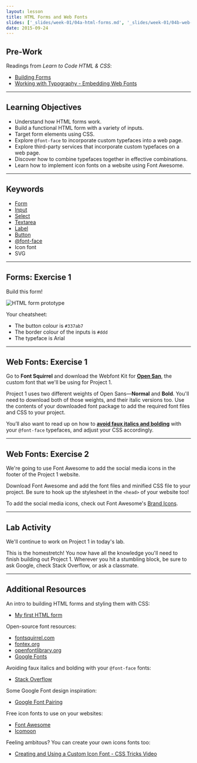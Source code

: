 ```yaml
---
layout: lesson
title: HTML Forms and Web Fonts
slides: ['_slides/week-01/04a-html-forms.md', '_slides/week-01/04b-web-fonts.md']
date: 2015-09-24
---
```


## Pre-Work

Readings from *Learn to Code HTML & CSS*:

- [Building Forms](http://learn.shayhowe.com/html-css/building-forms/)
- [Working with Typography - Embedding Web Fonts](http://learn.shayhowe.com/html-css/working-with-typography/#embedding-web-fonts)

---

## Learning Objectives

- Understand how HTML forms work.
- Build a functional HTML form with a variety of inputs.
- Target form elements using CSS.
- Explore `@font-face` to incorporate custom typefaces into a web page.
- Explore third-party services that incorporate custom typefaces on a web page.
- Discover how to combine typefaces together in effective combinations.
- Learn how to implement icon fonts on a website using Font Awesome.

---

## Keywords

- [Form](https://developer.mozilla.org/en-US/docs/Web/HTML/Element/form)
- [Input](https://developer.mozilla.org/en-US/docs/Web/HTML/Element/input)
- [Select](https://developer.mozilla.org/en-US/docs/Web/HTML/Element/select)
- [Textarea](https://developer.mozilla.org/en-US/docs/Web/HTML/Element/textarea)
- [Label](https://developer.mozilla.org/en-US/docs/Web/HTML/Element/label)
- [Button](https://developer.mozilla.org/en-US/docs/Web/HTML/Element/button)
- [@font-face](https://developer.mozilla.org/en/docs/Web/CSS/@font-face)
- Icon font
- SVG

---

## Forms: Exercise 1

Build this form!

![HTML form prototype](/public/files/exercises/html-forms-e1.png)

Your cheatsheet:

- The button colour is `#337ab7`
- The border colour of the inputs is `#ddd`
- The typeface is Arial

---

## Web Fonts: Exercise 1

Go to **Font Squirrel** and download the Webfont Kit for **[Open San](http://www.fontsquirrel.com/fonts/open-sans)**, the custom font that we'll be using for Project 1.

Project 1 uses two different weights of Open Sans&mdash;**Normal** and **Bold**. You'll need to download both of those weights, and their italic versions too. Use the contents of your downloaded font package to add the required font files and CSS to your project.

You’ll also want to read up on how to **[avoid faux italics and bolding](http://stackoverflow.com/questions/2436749/how-to-add-multiple-font-files-for-the-same-font)** with your `@font-face` typefaces, and adjust your CSS accordingly.

---

## Web Fonts: Exercise 2

We're going to use Font Awesome to add the social media icons in the footer of the Project 1 website.

Download Font Awesome and add the font files and minified CSS file to your project. Be sure to hook up the stylesheet in the `<head>` of your website too!

To add the social media icons, check out Font Awesome's [Brand Icons](https://fortawesome.github.io/Font-Awesome/icons/#brand).

---

## Lab Activity

We'll continue to work on Project 1 in today's lab.

This is the homestretch! You now have all the knowledge you'll need to finish building out Project 1. Wherever you hit a stumbling block, be sure to ask Google, check Stack Overflow, or ask a classmate.

---

## Additional Resources

An intro to building HTML forms and styling them with CSS:

- [My first HTML form](https://developer.mozilla.org/en-US/docs/Web/Guide/HTML/Forms/My_first_HTML_form)

Open-source font resources:

- [fontsquirrel.com](http://www.fontsquirrel.com/)
- [fontex.org](http://www.fontex.org/)
- [openfontlibrary.org](http://openfontlibrary.org/)
- [Google Fonts](https://www.google.com/fonts#)

Avoiding faux italics and bolding with your `@font-face` fonts:

- [Stack Overflow](http://stackoverflow.com/questions/2436749/how-to-add-multiple-font-files-for-the-same-font)

Some Google Font design inspiration:

- [Google Font Pairing](http://femmebot.github.io/google-type/)

Free icon fonts to use on your websites:

- [Font Awesome](http://fortawesome.github.io/Font-Awesome/)
- [Icomoon](https://icomoon.io/)

Feeling ambitous? You can create your own icons fonts too:

- [Creating and Using a Custom Icon Font - CSS Tricks Video](https://css-tricks.com/video-screencasts/113-creating-and-using-a-custom-icon-font/)

